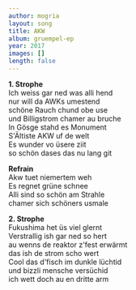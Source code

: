 ```yaml
---
author: mogria
layout: song
title: AKW
album: gruempel-ep
year: 2017
images: []
length: false
---
```


**1. Strophe**  
Ich weiss gar ned was alli hend  
nur will da AWKs umestend  
schöne Rauch chund obe use  
und Billigstrom chamer au bruche  
In Gösge stahd es Monument  
S'Ältiste AKW uf de welt  
Es wunder vo üsere ziit  
so schön dases das nu lang git  

**Refrain**  
Akw tuet niemertem weh  
Es regnet grüne schnee  
Alli sind so schön am Strahle  
chamer sich schöners usmale  

**2. Strophe**  
Fukushima het üs viel glernt  
Verstrallig ish gar ned so hert  
au wenns de reaktor z'fest erwärmt  
das ish de strom scho wert  
Cool das d'fisch im dunkle lüchtid  
und bizzli mensche versüchid  
ich wett doch au en dritte arm  
